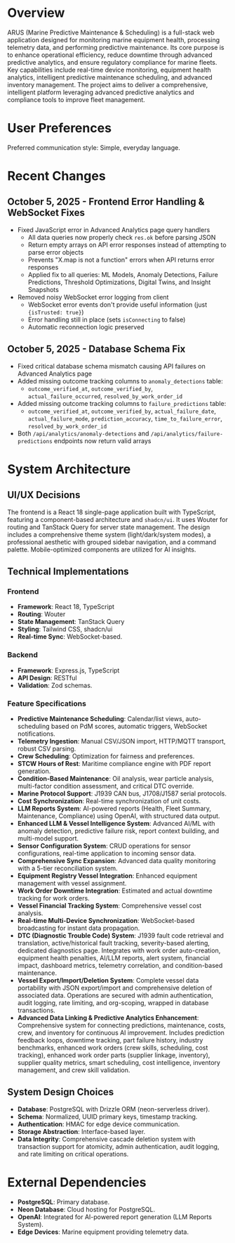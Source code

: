 # Overview

ARUS (Marine Predictive Maintenance & Scheduling) is a full-stack web application designed for monitoring marine equipment health, processing telemetry data, and performing predictive maintenance. Its core purpose is to enhance operational efficiency, reduce downtime through advanced predictive analytics, and ensure regulatory compliance for marine fleets. Key capabilities include real-time device monitoring, equipment health analytics, intelligent predictive maintenance scheduling, and advanced inventory management. The project aims to deliver a comprehensive, intelligent platform leveraging advanced predictive analytics and compliance tools to improve fleet management.

# User Preferences

Preferred communication style: Simple, everyday language.

# Recent Changes

## October 5, 2025 - Frontend Error Handling & WebSocket Fixes
- Fixed JavaScript error in Advanced Analytics page query handlers
  - All data queries now properly check `res.ok` before parsing JSON
  - Return empty arrays on API error responses instead of attempting to parse error objects
  - Prevents "X.map is not a function" errors when API returns error responses
  - Applied fix to all queries: ML Models, Anomaly Detections, Failure Predictions, Threshold Optimizations, Digital Twins, and Insight Snapshots
- Removed noisy WebSocket error logging from client
  - WebSocket error events don't provide useful information (just `{isTrusted: true}`)
  - Error handling still in place (sets `isConnecting` to false)
  - Automatic reconnection logic preserved

## October 5, 2025 - Database Schema Fix
- Fixed critical database schema mismatch causing API failures on Advanced Analytics page
- Added missing outcome tracking columns to `anomaly_detections` table:
  - `outcome_verified_at`, `outcome_verified_by`, `actual_failure_occurred`, `resolved_by_work_order_id`
- Added missing outcome tracking columns to `failure_predictions` table:
  - `outcome_verified_at`, `outcome_verified_by`, `actual_failure_date`, `actual_failure_mode`, `prediction_accuracy`, `time_to_failure_error`, `resolved_by_work_order_id`
- Both `/api/analytics/anomaly-detections` and `/api/analytics/failure-predictions` endpoints now return valid arrays

# System Architecture

## UI/UX Decisions

The frontend is a React 18 single-page application built with TypeScript, featuring a component-based architecture and `shadcn/ui`. It uses Wouter for routing and TanStack Query for server state management. The design includes a comprehensive theme system (light/dark/system modes), a professional aesthetic with grouped sidebar navigation, and a command palette. Mobile-optimized components are utilized for AI insights.

## Technical Implementations

### Frontend
- **Framework**: React 18, TypeScript
- **Routing**: Wouter
- **State Management**: TanStack Query
- **Styling**: Tailwind CSS, shadcn/ui
- **Real-time Sync**: WebSocket-based.

### Backend
- **Framework**: Express.js, TypeScript
- **API Design**: RESTful
- **Validation**: Zod schemas.

### Feature Specifications
- **Predictive Maintenance Scheduling**: Calendar/list views, auto-scheduling based on PdM scores, automatic triggers, WebSocket notifications.
- **Telemetry Ingestion**: Manual CSV/JSON import, HTTP/MQTT transport, robust CSV parsing.
- **Crew Scheduling**: Optimization for fairness and preferences.
- **STCW Hours of Rest**: Maritime compliance engine with PDF report generation.
- **Condition-Based Maintenance**: Oil analysis, wear particle analysis, multi-factor condition assessment, and critical DTC override.
- **Marine Protocol Support**: J1939 CAN bus, J1708/J1587 serial protocols.
- **Cost Synchronization**: Real-time synchronization of unit costs.
- **LLM Reports System**: AI-powered reports (Health, Fleet Summary, Maintenance, Compliance) using OpenAI, with structured data output.
- **Enhanced LLM & Vessel Intelligence System**: Advanced AI/ML with anomaly detection, predictive failure risk, report context building, and multi-model support.
- **Sensor Configuration System**: CRUD operations for sensor configurations, real-time application to incoming sensor data.
- **Comprehensive Sync Expansion**: Advanced data quality monitoring with a 5-tier reconciliation system.
- **Equipment Registry Vessel Integration**: Enhanced equipment management with vessel assignment.
- **Work Order Downtime Integration**: Estimated and actual downtime tracking for work orders.
- **Vessel Financial Tracking System**: Comprehensive vessel cost analysis.
- **Real-time Multi-Device Synchronization**: WebSocket-based broadcasting for instant data propagation.
- **DTC (Diagnostic Trouble Code) System**: J1939 fault code retrieval and translation, active/historical fault tracking, severity-based alerting, dedicated diagnostics page. Integrates with work order auto-creation, equipment health penalties, AI/LLM reports, alert system, financial impact, dashboard metrics, telemetry correlation, and condition-based maintenance.
- **Vessel Export/Import/Deletion System**: Complete vessel data portability with JSON export/import and comprehensive deletion of associated data. Operations are secured with admin authentication, audit logging, rate limiting, and org-scoping, wrapped in database transactions.
- **Advanced Data Linking & Predictive Analytics Enhancement**: Comprehensive system for connecting predictions, maintenance, costs, crew, and inventory for continuous AI improvement. Includes prediction feedback loops, downtime tracking, part failure history, industry benchmarks, enhanced work orders (crew skills, scheduling, cost tracking), enhanced work order parts (supplier linkage, inventory), supplier quality metrics, smart scheduling, cost intelligence, inventory management, and crew skill validation.

## System Design Choices
- **Database**: PostgreSQL with Drizzle ORM (neon-serverless driver).
- **Schema**: Normalized, UUID primary keys, timestamp tracking.
- **Authentication**: HMAC for edge device communication.
- **Storage Abstraction**: Interface-based layer.
- **Data Integrity**: Comprehensive cascade deletion system with transaction support for atomicity, admin authentication, audit logging, and rate limiting on critical operations.

# External Dependencies

- **PostgreSQL**: Primary database.
- **Neon Database**: Cloud hosting for PostgreSQL.
- **OpenAI**: Integrated for AI-powered report generation (LLM Reports System).
- **Edge Devices**: Marine equipment providing telemetry data.